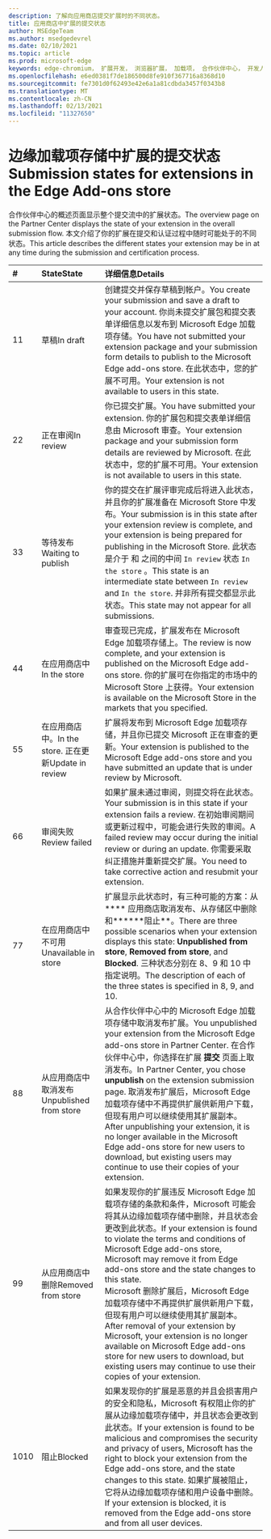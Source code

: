 ```yaml
---
description: 了解向应用商店提交扩展时的不同状态。
title: 应用商店中扩展的提交状态
author: MSEdgeTeam
ms.author: msedgedevrel
ms.date: 02/10/2021
ms.topic: article
ms.prod: microsoft-edge
keywords: edge-chromium， 扩展开发， 浏览器扩展， 加载项， 合作伙伴中心， 开发人员
ms.openlocfilehash: e6ed0381f7de186500d8fe910f367716a8368d10
ms.sourcegitcommit: fe7301d0f62493e42e6a1a81cdbda3457f0343b8
ms.translationtype: MT
ms.contentlocale: zh-CN
ms.lasthandoff: 02/13/2021
ms.locfileid: "11327650"
---
```

# <span data-ttu-id="8a1fc-104">边缘加载项存储中扩展的提交状态</span><span class="sxs-lookup"><span data-stu-id="8a1fc-104">Submission states for extensions in the Edge Add-ons store</span></span>  

<span data-ttu-id="8a1fc-105">合作伙伴中心的概述页面显示整个提交流中的扩展状态。</span><span class="sxs-lookup"><span data-stu-id="8a1fc-105">The overview page on the Partner Center displays the state of your extension in the overall submission flow.</span></span>  <span data-ttu-id="8a1fc-106">本文介绍了你的扩展在提交和认证过程中随时可能处于的不同状态。</span><span class="sxs-lookup"><span data-stu-id="8a1fc-106">This article describes the different states your extension may be in at any time during the submission and certification process.</span></span>  

| # |  <span data-ttu-id="8a1fc-107">State</span><span class="sxs-lookup"><span data-stu-id="8a1fc-107">State</span></span> |  <span data-ttu-id="8a1fc-108">详细信息</span><span class="sxs-lookup"><span data-stu-id="8a1fc-108">Details</span></span> |  
|:--- |:--- |:--- |  
| <span data-ttu-id="8a1fc-109">1</span><span class="sxs-lookup"><span data-stu-id="8a1fc-109">1</span></span> |  <span data-ttu-id="8a1fc-110">草稿</span><span class="sxs-lookup"><span data-stu-id="8a1fc-110">In draft</span></span> |  <span data-ttu-id="8a1fc-111">创建提交并保存草稿到帐户。</span><span class="sxs-lookup"><span data-stu-id="8a1fc-111">You create your submission and save a draft to your account.</span></span>  <span data-ttu-id="8a1fc-112">你尚未提交扩展包和提交表单详细信息以发布到 Microsoft Edge 加载项存储。</span><span class="sxs-lookup"><span data-stu-id="8a1fc-112">You have not submitted your extension package and your submission form details to publish to the Microsoft Edge add-ons store.</span></span>  <span data-ttu-id="8a1fc-113">在此状态中，您的扩展不可用。</span><span class="sxs-lookup"><span data-stu-id="8a1fc-113">Your extension is not available to users in this state.</span></span>  |  
| <span data-ttu-id="8a1fc-114">2</span><span class="sxs-lookup"><span data-stu-id="8a1fc-114">2</span></span>|  <span data-ttu-id="8a1fc-115">正在审阅</span><span class="sxs-lookup"><span data-stu-id="8a1fc-115">In review</span></span> |  <span data-ttu-id="8a1fc-116">你已提交扩展。</span><span class="sxs-lookup"><span data-stu-id="8a1fc-116">You have submitted your extension.</span></span>  <span data-ttu-id="8a1fc-117">你的扩展包和提交表单详细信息由 Microsoft 审查。</span><span class="sxs-lookup"><span data-stu-id="8a1fc-117">Your extension package and your submission form details are reviewed by Microsoft.</span></span>  <span data-ttu-id="8a1fc-118">在此状态中，您的扩展不可用。</span><span class="sxs-lookup"><span data-stu-id="8a1fc-118">Your extension is not available to users in this state.</span></span>  |  
| <span data-ttu-id="8a1fc-119">3</span><span class="sxs-lookup"><span data-stu-id="8a1fc-119">3</span></span>|  <span data-ttu-id="8a1fc-120">等待发布</span><span class="sxs-lookup"><span data-stu-id="8a1fc-120">Waiting to publish</span></span> |  <span data-ttu-id="8a1fc-121">你的提交在扩展评审完成后将进入此状态，并且你的扩展准备在 Microsoft Store 中发布。</span><span class="sxs-lookup"><span data-stu-id="8a1fc-121">Your submission is in this state after your extension review is complete, and your extension is being prepared for publishing in the Microsoft Store.</span></span>  <span data-ttu-id="8a1fc-122">此状态是介于 和 之间的中间 `In review` 状态 `In the store` 。</span><span class="sxs-lookup"><span data-stu-id="8a1fc-122">This state is an intermediate state between `In review` and `In the store`.</span></span>  <span data-ttu-id="8a1fc-123">并非所有提交都显示此状态。</span><span class="sxs-lookup"><span data-stu-id="8a1fc-123">This state may not appear for all submissions.</span></span>  |  
| <span data-ttu-id="8a1fc-124">4</span><span class="sxs-lookup"><span data-stu-id="8a1fc-124">4</span></span>|  <span data-ttu-id="8a1fc-125">在应用商店中</span><span class="sxs-lookup"><span data-stu-id="8a1fc-125">In the store</span></span> |  <span data-ttu-id="8a1fc-126">审查现已完成，扩展发布在 Microsoft Edge 加载项存储上。</span><span class="sxs-lookup"><span data-stu-id="8a1fc-126">The review is now complete, and your extension is published on the Microsoft Edge add-ons store.</span></span>  <span data-ttu-id="8a1fc-127">你的扩展可在你指定的市场中的 Microsoft Store 上获得。</span><span class="sxs-lookup"><span data-stu-id="8a1fc-127">Your extension is available on the Microsoft Store in the markets that you specified.</span></span>  |  
| <span data-ttu-id="8a1fc-128">5</span><span class="sxs-lookup"><span data-stu-id="8a1fc-128">5</span></span> |  <span data-ttu-id="8a1fc-129">在应用商店中。</span><span class="sxs-lookup"><span data-stu-id="8a1fc-129">In the store.</span></span>  <span data-ttu-id="8a1fc-130">正在更新</span><span class="sxs-lookup"><span data-stu-id="8a1fc-130">Update in review</span></span> |  <span data-ttu-id="8a1fc-131">扩展将发布到 Microsoft Edge 加载项存储，并且你已提交 Microsoft 正在审查的更新。</span><span class="sxs-lookup"><span data-stu-id="8a1fc-131">Your extension is published to the Microsoft Edge add-ons store and you have submitted an update that is under review by Microsoft.</span></span>  |  
| <span data-ttu-id="8a1fc-132">6</span><span class="sxs-lookup"><span data-stu-id="8a1fc-132">6</span></span> |  <span data-ttu-id="8a1fc-133">审阅失败</span><span class="sxs-lookup"><span data-stu-id="8a1fc-133">Review failed</span></span> |  <span data-ttu-id="8a1fc-134">如果扩展未通过审阅，则提交将在此状态。</span><span class="sxs-lookup"><span data-stu-id="8a1fc-134">Your submission is in this state if your extension fails a review.</span></span>  <span data-ttu-id="8a1fc-135">在初始审阅期间或更新过程中，可能会进行失败的审阅。</span><span class="sxs-lookup"><span data-stu-id="8a1fc-135">A failed review may occur during the initial review or during an update.</span></span>  <span data-ttu-id="8a1fc-136">你需要采取纠正措施并重新提交扩展。</span><span class="sxs-lookup"><span data-stu-id="8a1fc-136">You need to take corrective action and resubmit your extension.</span></span>  |  
| <span data-ttu-id="8a1fc-137">7</span><span class="sxs-lookup"><span data-stu-id="8a1fc-137">7</span></span> |  <span data-ttu-id="8a1fc-138">在应用商店中不可用</span><span class="sxs-lookup"><span data-stu-id="8a1fc-138">Unavailable in store</span></span> |  <span data-ttu-id="8a1fc-139">扩展显示此状态时，有三种可能的方案：从\*\*\*\* 应用商店取消发布、从存储区中删除和\*\*\*\*\*\*阻止\*\*。</span><span class="sxs-lookup"><span data-stu-id="8a1fc-139">There are three possible scenarios when your extension displays this state:  **Unpublished from store**, **Removed from store**, and **Blocked**.</span></span>  <span data-ttu-id="8a1fc-140">三种状态分别在 8、9 和 10 中指定说明。</span><span class="sxs-lookup"><span data-stu-id="8a1fc-140">The description of each of the three states is specified in 8, 9, and 10.</span></span>  |  
| <span data-ttu-id="8a1fc-141">8</span><span class="sxs-lookup"><span data-stu-id="8a1fc-141">8</span></span> |  <span data-ttu-id="8a1fc-142">从应用商店中取消发布</span><span class="sxs-lookup"><span data-stu-id="8a1fc-142">Unpublished from store</span></span> |  <span data-ttu-id="8a1fc-143">从合作伙伴中心中的 Microsoft Edge 加载项存储中取消发布扩展。</span><span class="sxs-lookup"><span data-stu-id="8a1fc-143">You unpublished your extension from the Microsoft Edge add-ons store in Partner Center.</span></span>  <span data-ttu-id="8a1fc-144">在合作伙伴中心中，你选择在扩展 **提交** 页面上取消发布。</span><span class="sxs-lookup"><span data-stu-id="8a1fc-144">In Partner Center, you chose **unpublish** on the extension submission page.</span></span>  <span data-ttu-id="8a1fc-145">取消发布扩展后，Microsoft Edge 加载项存储中不再提供扩展供新用户下载，但现有用户可以继续使用其扩展副本。</span><span class="sxs-lookup"><span data-stu-id="8a1fc-145">After unpublishing your extension, it is no longer available in the Microsoft Edge add-ons store for new users to download, but existing users may continue to use their copies of your extension.</span></span>  |  
| <span data-ttu-id="8a1fc-146">9</span><span class="sxs-lookup"><span data-stu-id="8a1fc-146">9</span></span> |  <span data-ttu-id="8a1fc-147">从应用商店中删除</span><span class="sxs-lookup"><span data-stu-id="8a1fc-147">Removed from store</span></span> |  <span data-ttu-id="8a1fc-148">如果发现你的扩展违反 Microsoft Edge 加载项存储的条款和条件，Microsoft 可能会将其从边缘加载项存储中删除，并且状态会更改到此状态。</span><span class="sxs-lookup"><span data-stu-id="8a1fc-148">If your extension is found to violate the terms and conditions of Microsoft Edge add-ons store, Microsoft may remove it from Edge add-ons store and the state changes to this state.</span></span>  <br />  <span data-ttu-id="8a1fc-149">Microsoft 删除扩展后，Microsoft Edge 加载项存储中不再提供扩展供新用户下载，但现有用户可以继续使用其扩展副本。</span><span class="sxs-lookup"><span data-stu-id="8a1fc-149">After removal of your extension by Microsoft, your extension is no longer available on Microsoft Edge add-ons store for new users to download, but existing users may continue to use their copies of your extension.</span></span>  |  
| <span data-ttu-id="8a1fc-150">10</span><span class="sxs-lookup"><span data-stu-id="8a1fc-150">10</span></span> |  <span data-ttu-id="8a1fc-151">阻止</span><span class="sxs-lookup"><span data-stu-id="8a1fc-151">Blocked</span></span> |  <span data-ttu-id="8a1fc-152">如果发现你的扩展是恶意的并且会损害用户的安全和隐私，Microsoft 有权阻止你的扩展从边缘加载项存储中，并且状态会更改到此状态。</span><span class="sxs-lookup"><span data-stu-id="8a1fc-152">If your extension is found to be malicious and compromises the security and privacy of users, Microsoft has the right to block your extension from the Edge add-ons store, and the state changes to this state.</span></span>  <span data-ttu-id="8a1fc-153">如果扩展被阻止，它将从边缘加载项存储和用户设备中删除。</span><span class="sxs-lookup"><span data-stu-id="8a1fc-153">If your extension is blocked, it is removed from the Edge add-ons store and from all user devices.</span></span>  |  

